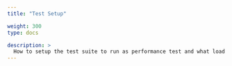 ```yaml
---
title: "Test Setup"

weight: 300
type: docs

description: >
  How to setup the test suite to run as performance test and what load profiles are supported.
---
```




